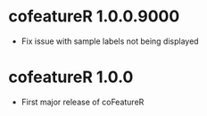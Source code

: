 # cofeatureR 1.0.0.9000

* Fix issue with sample labels not being displayed

# cofeatureR 1.0.0

* First major release of coFeatureR
